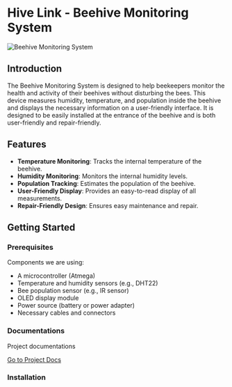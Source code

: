 # Hive Link - Beehive Monitoring System

![Beehive Monitoring System](path_to_image.jpg)

## Introduction

The Beehive Monitoring System is designed to help beekeepers monitor the health and activity of their beehives without disturbing the bees. This device measures humidity, temperature, and population inside the beehive and displays the necessary information on a user-friendly interface. It is designed to be easily installed at the entrance of the beehive and is both user-friendly and repair-friendly.

## Features

- **Temperature Monitoring**: Tracks the internal temperature of the beehive.
- **Humidity Monitoring**: Monitors the internal humidity levels.
- **Population Tracking**: Estimates the population of the beehive.
- **User-Friendly Display**: Provides an easy-to-read display of all measurements.
- **Repair-Friendly Design**: Ensures easy maintenance and repair.

## Getting Started

### Prerequisites

Components we are using:

- A microcontroller (Atmega)
- Temperature and humidity sensors (e.g., DHT22)
- Bee population sensor (e.g., IR sensor)
- OLED display module
- Power source (battery or power adapter)
- Necessary cables and connectors

### Documentations

Project documentations

[Go to Project Docs](https://drive.google.com/drive/folders/1U0-xzh0tzEyrxfGQ3k2xcmliMpTtDy3P?usp=drive_link)

### Installation
